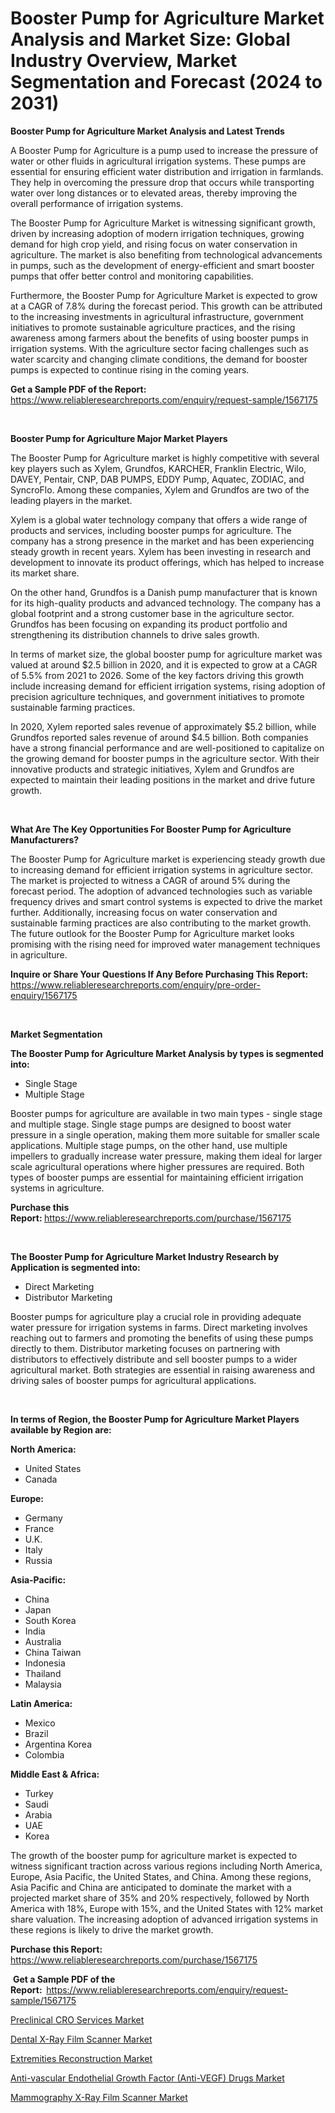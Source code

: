 <p><h1>Booster Pump for Agriculture Market Analysis and Market Size: Global Industry Overview, Market Segmentation and Forecast (2024 to 2031)</h1></p><p><strong>Booster Pump for Agriculture Market Analysis and Latest Trends</strong></p>
<p><p>A Booster Pump for Agriculture is a pump used to increase the pressure of water or other fluids in agricultural irrigation systems. These pumps are essential for ensuring efficient water distribution and irrigation in farmlands. They help in overcoming the pressure drop that occurs while transporting water over long distances or to elevated areas, thereby improving the overall performance of irrigation systems.</p><p>The Booster Pump for Agriculture Market is witnessing significant growth, driven by increasing adoption of modern irrigation techniques, growing demand for high crop yield, and rising focus on water conservation in agriculture. The market is also benefiting from technological advancements in pumps, such as the development of energy-efficient and smart booster pumps that offer better control and monitoring capabilities.</p><p>Furthermore, the Booster Pump for Agriculture Market is expected to grow at a CAGR of 7.8% during the forecast period. This growth can be attributed to the increasing investments in agricultural infrastructure, government initiatives to promote sustainable agriculture practices, and the rising awareness among farmers about the benefits of using booster pumps in irrigation systems. With the agriculture sector facing challenges such as water scarcity and changing climate conditions, the demand for booster pumps is expected to continue rising in the coming years.</p></p>
<p><strong>Get a Sample PDF of the Report:&nbsp;</strong> <a href="https://www.reliableresearchreports.com/enquiry/request-sample/1567175">https://www.reliableresearchreports.com/enquiry/request-sample/1567175</a></p>
<p>&nbsp;</p>
<p><strong>Booster Pump for Agriculture Major Market Players</strong></p>
<p><p>The Booster Pump for Agriculture market is highly competitive with several key players such as Xylem, Grundfos, KARCHER, Franklin Electric, Wilo, DAVEY, Pentair, CNP, DAB PUMPS, EDDY Pump, Aquatec, ZODIAC, and SyncroFlo. Among these companies, Xylem and Grundfos are two of the leading players in the market.</p><p>Xylem is a global water technology company that offers a wide range of products and services, including booster pumps for agriculture. The company has a strong presence in the market and has been experiencing steady growth in recent years. Xylem has been investing in research and development to innovate its product offerings, which has helped to increase its market share.</p><p>On the other hand, Grundfos is a Danish pump manufacturer that is known for its high-quality products and advanced technology. The company has a global footprint and a strong customer base in the agriculture sector. Grundfos has been focusing on expanding its product portfolio and strengthening its distribution channels to drive sales growth.</p><p>In terms of market size, the global booster pump for agriculture market was valued at around $2.5 billion in 2020, and it is expected to grow at a CAGR of 5.5% from 2021 to 2026. Some of the key factors driving this growth include increasing demand for efficient irrigation systems, rising adoption of precision agriculture techniques, and government initiatives to promote sustainable farming practices.</p><p>In 2020, Xylem reported sales revenue of approximately $5.2 billion, while Grundfos reported sales revenue of around $4.5 billion. Both companies have a strong financial performance and are well-positioned to capitalize on the growing demand for booster pumps in the agriculture sector. With their innovative products and strategic initiatives, Xylem and Grundfos are expected to maintain their leading positions in the market and drive future growth.</p></p>
<p>&nbsp;</p>
<p><strong>What Are The Key Opportunities For Booster Pump for Agriculture Manufacturers?</strong></p>
<p><p>The Booster Pump for Agriculture market is experiencing steady growth due to increasing demand for efficient irrigation systems in agriculture sector. The market is projected to witness a CAGR of around 5% during the forecast period. The adoption of advanced technologies such as variable frequency drives and smart control systems is expected to drive the market further. Additionally, increasing focus on water conservation and sustainable farming practices are also contributing to the market growth. The future outlook for the Booster Pump for Agriculture market looks promising with the rising need for improved water management techniques in agriculture.</p></p>
<p><strong>Inquire or Share Your Questions If Any Before Purchasing This Report:</strong> <a href="https://www.reliableresearchreports.com/enquiry/pre-order-enquiry/1567175">https://www.reliableresearchreports.com/enquiry/pre-order-enquiry/1567175</a></p>
<p>&nbsp;</p>
<p><strong>Market Segmentation</strong></p>
<p><strong>The Booster Pump for Agriculture Market Analysis by types is segmented into:</strong></p>
<p><ul><li>Single Stage</li><li>Multiple Stage</li></ul></p>
<p><p>Booster pumps for agriculture are available in two main types - single stage and multiple stage. Single stage pumps are designed to boost water pressure in a single operation, making them more suitable for smaller scale applications. Multiple stage pumps, on the other hand, use multiple impellers to gradually increase water pressure, making them ideal for larger scale agricultural operations where higher pressures are required. Both types of booster pumps are essential for maintaining efficient irrigation systems in agriculture.</p></p>
<p><strong>Purchase this Report:&nbsp;</strong><a href="https://www.reliableresearchreports.com/purchase/1567175">https://www.reliableresearchreports.com/purchase/1567175</a></p>
<p>&nbsp;</p>
<p><strong>The Booster Pump for Agriculture Market Industry Research by Application is segmented into:</strong></p>
<p><ul><li>Direct Marketing</li><li>Distributor Marketing</li></ul></p>
<p><p>Booster pumps for agriculture play a crucial role in providing adequate water pressure for irrigation systems in farms. Direct marketing involves reaching out to farmers and promoting the benefits of using these pumps directly to them. Distributor marketing focuses on partnering with distributors to effectively distribute and sell booster pumps to a wider agricultural market. Both strategies are essential in raising awareness and driving sales of booster pumps for agricultural applications.</p></p>
<p>&nbsp;</p>
<p><strong>In terms of Region, the Booster Pump for Agriculture Market Players available by Region are:</strong></p>
<p>
    <p> <strong> North America: </strong>
        <ul>
            <li>United States</li>
            <li>Canada</li>
        </ul>
        </p> 
    <p> <strong> Europe: </strong>
        <ul>
            <li>Germany</li>
            <li>France</li>
            <li>U.K.</li>
            <li>Italy</li>
            <li>Russia</li>
        </ul>
        </p> 
    <p> <strong> Asia-Pacific: </strong>
        <ul>
            <li>China</li>
            <li>Japan</li>
            <li>South Korea</li>
            <li>India</li>
            <li>Australia</li>
            <li>China Taiwan</li>
            <li>Indonesia</li>
            <li>Thailand</li>
            <li>Malaysia</li>
        </ul>
        </p> 
    <p> <strong> Latin America: </strong>
        <ul>
            <li>Mexico</li>
            <li>Brazil</li>
            <li>Argentina Korea</li>
            <li>Colombia</li>
        </ul>
        </p> 
    <p> <strong> Middle East & Africa: </strong>
        <ul>
            <li>Turkey</li>
            <li>Saudi</li>
            <li>Arabia</li>
            <li>UAE</li>
            <li>Korea</li>
        </ul>
    </p>
    </p>
<p><p>The growth of the booster pump for agriculture market is expected to witness significant traction across various regions including North America, Europe, Asia Pacific, the United States, and China. Among these regions, Asia Pacific and China are anticipated to dominate the market with a projected market share of 35% and 20% respectively, followed by North America with 18%, Europe with 15%, and the United States with 12% market share valuation. The increasing adoption of advanced irrigation systems in these regions is likely to drive the market growth.</p></p>
<p><strong>Purchase this Report: </strong><a href="https://www.reliableresearchreports.com/purchase/1567175">https://www.reliableresearchreports.com/purchase/1567175</a></p>
<p>&nbsp;<strong>Get a Sample PDF of the Report:&nbsp;&nbsp;</strong><a href="https://www.reliableresearchreports.com/enquiry/request-sample/1567175">https://www.reliableresearchreports.com/enquiry/request-sample/1567175</a></p>
<p><strong></strong></p>
<p><p><a href="https://medium.com/p/679e758f9119/edit">Preclinical CRO Services Market</a></p><p><a href="https://github.com/kufem1/Market-Research-Report-List-1/blob/main/dental-x-ray-film-scanner-market.md">Dental X-Ray Film Scanner Market</a></p><p><a href="https://medium.com/p/9964034f4b65/edit">Extremities Reconstruction Market</a></p><p><a href="https://medium.com/@carolekunde/anti-vascular-endothelial-growth-factor-anti-vegf-drugs-nbsp-market-focuses-on-market-share-size-ff40220d1cec">Anti-vascular Endothelial Growth Factor (Anti-VEGF) Drugs Market</a></p><p><a href="https://github.com/singletonthaxterkelliehr2df/Market-Research-Report-List-1/blob/main/mammography-x-ray-film-scanner-market.md">Mammography X-Ray Film Scanner Market</a></p></p>